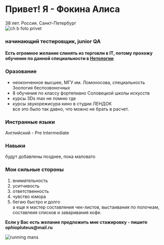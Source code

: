 # Привет! Я - __Фокина Алиса__
38 лет. Россия. Санкт-Петербург\
![ch b foto privet](https://github.com/ophiopluteus/About-me/assets/145755485/158ad128-dfb8-4272-bec0-ab6943013e9f)


### начинающий тестировщик, junior QA

#### Есть огромное желание слинять из торговли в IT, потому прохожу обучение по данной специальности в [Нетологии](https://netology.ru/)

### Оразование 

- неоконченное высшее, МГУ им. Ломоносова, специальность Зоология беспозвоночных
- 8 обучения по классу фортепиано Соловецкой школы искусств 
- курсы 3Ds max не помню где
- курсы звукорежисура кино в студии ЛЕНДОК\
все это было так давно, что можно не брать в расчет.

### Инстранные языки 

Английский - Pre Intermediate

### Навыки

будут добавлены позднее, пока маловато

### Мои сильные стороны
1. внимательность
2. уситчивость
3. ответственность
4. чувство юмора
5. бегаю быстро и долго\
 а еще я мастер составления чек-листов, выстаивания по полочкам, составлеия списков и заваривания кофе.

__Если у Вас есть желание предложить мне стажировку - пишите ophiopluteus@mail.ru__

![running mans](https://github.com/ophiopluteus/About-me/assets/145755485/a648be56-889b-4941-8ecd-9fa429b71e63)

